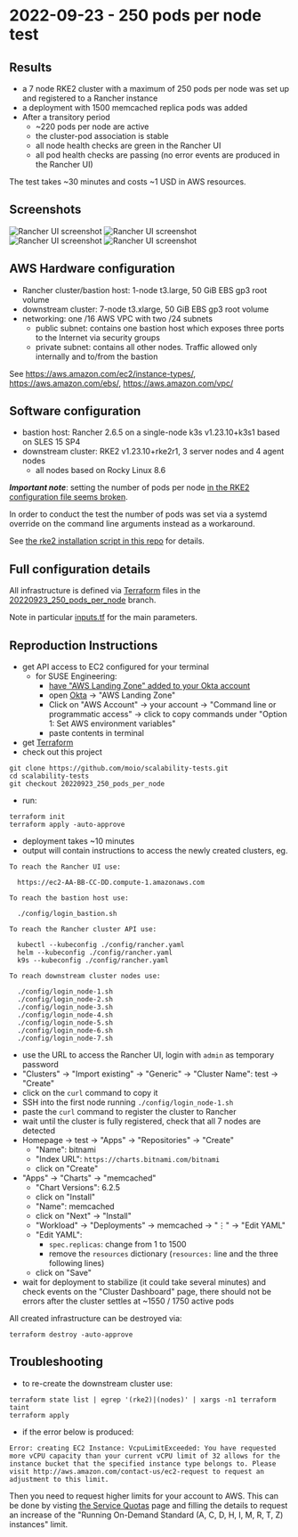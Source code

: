 # 2022-09-23 - 250 pods per node test

## Results

- a 7 node RKE2 cluster with a maximum of 250 pods per node was set up and registered to a Rancher instance
- a deployment with 1500 memcached replica pods was added
- After a transitory period
  - ~220 pods per node are active
  - the cluster-pod association is stable
  - all node health checks are green in the Rancher UI
  - all pod health checks are passing (no error events are produced in the Rancher UI)

The test takes ~30 minutes and costs ~1 USD in AWS resources.

## Screenshots

![Rancher UI screenshot](images/20220923-1.png)
![Rancher UI screenshot](images/20220923-2.png)
![Rancher UI screenshot](images/20220923-3.png)
![Rancher UI screenshot](images/20220923-4.png)

## AWS Hardware configuration

- Rancher cluster/bastion host: 1-node t3.large, 50 GiB EBS gp3 root volume
- downstream cluster: 7-node t3.xlarge, 50 GiB EBS gp3 root volume
- networking: one /16 AWS VPC with two /24 subnets
  - public subnet: contains one bastion host which exposes three ports to the Internet via security groups
  - private subnet: contains all other nodes. Traffic allowed only internally and to/from the bastion

See https://aws.amazon.com/ec2/instance-types/, https://aws.amazon.com/ebs/, https://aws.amazon.com/vpc/ 

## Software configuration

- bastion host: Rancher 2.6.5 on a single-node k3s v1.23.10+k3s1 based on SLES 15 SP4
- downstream cluster: RKE2 v1.23.10+rke2r1, 3 server nodes and 4 agent nodes
  - all nodes based on Rocky Linux 8.6

***Important note***: setting the number of pods per node [in the RKE2 configuration file seems broken](https://github.com/rancher/rke2/issues/3378).

In order to conduct the test the number of pods was set via a systemd override on the command line arguments instead as a workaround.

See [the rke2 installation script in this repo](../rke2/install_rke2.sh) for details.

## Full configuration details

All infrastructure is defined via [Terraform](https://www.terraform.io/) files in the [20220923_250_pods_per_node](https://github.com/moio/scalability-tests/tree/20220923_250_pods_per_node) branch.

Note in particular [inputs.tf](../inputs.tf) for the main parameters.

## Reproduction Instructions
 
- get API access to EC2 configured for your terminal
    - for SUSE Engineering:
        - [have "AWS Landing Zone" added to your Okta account](https://confluence.suse.com/display/CCOE/Requesting+AWS+Access)
        - open [Okta](https://suse.okta.com/) -> "AWS Landing Zone"
        - Click on "AWS Account" -> your account -> "Command line or programmatic access" -> click to copy commands under "Option 1: Set AWS environment variables"
        - paste contents in terminal
- get [Terraform](https://www.terraform.io/downloads)
- check out this project
```shell
git clone https://github.com/moio/scalability-tests.git
cd scalability-tests
git checkout 20220923_250_pods_per_node
```
- run:

```shell
terraform init
terraform apply -auto-approve
```

- deployment takes ~10 minutes
- output will contain instructions to access the newly created clusters, eg.
```
To reach the Rancher UI use:

  https://ec2-AA-BB-CC-DD.compute-1.amazonaws.com

To reach the bastion host use:

  ./config/login_bastion.sh

To reach the Rancher cluster API use:

  kubectl --kubeconfig ./config/rancher.yaml
  helm --kubeconfig ./config/rancher.yaml
  k9s --kubeconfig ./config/rancher.yaml

To reach downstream cluster nodes use:

  ./config/login_node-1.sh
  ./config/login_node-2.sh
  ./config/login_node-3.sh
  ./config/login_node-4.sh
  ./config/login_node-5.sh
  ./config/login_node-6.sh
  ./config/login_node-7.sh
```
- use the URL to access the Rancher UI, login with `admin` as temporary password
- "Clusters" -> "Import existing" -> "Generic" -> "Cluster Name": test -> "Create"
- click on the `curl` command to copy it
- SSH into the first node running `./config/login_node-1.sh`
- paste the `curl` command to register the cluster to Rancher
- wait until the cluster is fully registered, check that all 7 nodes are detected
- Homepage -> test -> "Apps" -> "Repositories" -> "Create"
    - "Name": bitnami
    - "Index URL": `https://charts.bitnami.com/bitnami`
    - click on "Create"
- "Apps" -> "Charts" -> "memcached"
    - "Chart Versions": 6.2.5
    - click on "Install"
    - "Name": memcached
    - click on "Next" -> "Install"
    - "Workload" -> "Deployments" -> memcached -> "⋮" -> "Edit YAML"
    - "Edit YAML":
        - `spec.replicas`: change from 1 to 1500
        - remove the `resources` dictionary (`resources:` line and the three following lines) 
    - click on "Save"
- wait for deployment to stabilize (it could take several minutes) and check events on the "Cluster Dashboard" page, there should not be errors after the cluster settles at ~1550 / 1750 active pods

All created infrastructure can be destroyed via:
```shell
terraform destroy -auto-approve
```

## Troubleshooting
- to re-create the downstream cluster use:

```shell
terraform state list | egrep '(rke2)|(nodes)' | xargs -n1 terraform taint
terraform apply
```

- if the error below is produced:
```
Error: creating EC2 Instance: VcpuLimitExceeded: You have requested more vCPU capacity than your current vCPU limit of 32 allows for the instance bucket that the specified instance type belongs to. Please visit http://aws.amazon.com/contact-us/ec2-request to request an adjustment to this limit.
```

Then you need to request higher limits for your account to AWS. This can be done by visting [the Service Quotas](https://console.aws.amazon.com/servicequotas/home) page and filling the details to request an increase of the "Running On-Demand Standard (A, C, D, H, I, M, R, T, Z) instances" limit.
